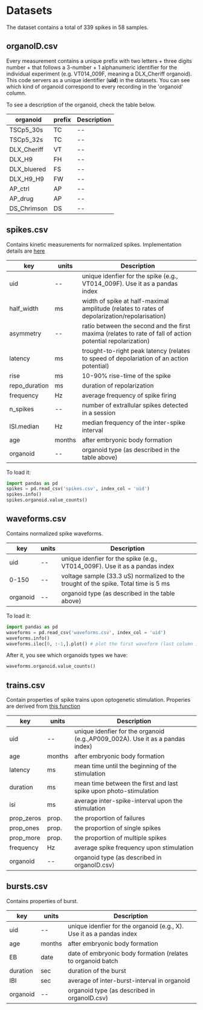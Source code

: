 # Datasets

The dataset contains a total of 339 spikes in 58 samples.

## organoID.csv

Every measurement contains a unique prefix with two letters + three digits number + that follows a 3-number  + 1 alphanumeric identifier for the individual experiment (e.g. VT014_009F, meaning a DLX_Cheriff organoid). This code servers as a unique identifier (**uid**) in the datasets. You can see which kind of organoid correspond to every recording in the 'organoid' column.

To see a description of the organoid, check the table below.

| organoid    | prefix | Description |
|-------------|------- |------------ |
| TSCp5_30s   | TC     | -- |
| TSCp5_32s   | TC     | -- |
| DLX_Cheriff | VT     | -- |
| DLX_H9      | FH     | -- |
| DLX_bluered | FS     | -- |
| DLX_H9_H9   | FW     | -- |
| AP_ctrl     | AP     | -- |
| AP_drug     | AP     | -- |
| DS_Chrimson | DS     | -- |


## spikes.csv

Contains kinetic measurements for normalized spikes. Implementation details are [here]( https://github.com/JoseGuzman/minibrain/blob/7a5c6d4f8413b39490bfa370a13cff7c25c2a8f9/minibrain/loader.py#L30)

| key        | units  | Description |
|------------|--------|------------ |
| uid        | --     | unique idenfier for the spike (e.g., VT014_009F). Use it as a pandas index |
| half_width | ms     | width of spike at half-maximal amplitude (relates to rates of depolarization/repolarisation)                  |
| asymmetry  | --     | ratio between the second and the first maxima (relates to rate of fall of action potential repolarization)    |
| latency    | ms     | trought-to-right peak latency (relates to speed of depolariation of an action potential)                   |
| rise       | ms     | 10-90% rise-time of the spike  |
| repo_duration    | ms     | duration of repolarization 
| frequency  | Hz     |average frequency of spike firing                 |
| n_spikes   | --     |number of extrallular spikes detected in a session            |
| ISI.median | Hz     |median frequency of the inter-spike interval      |
| age        | months | after embryonic body formation                   |
| organoid   | --     | organoid type (as described in the table above)                                |


To load it:
```python
import pandas as pd
spikes = pd.read_csv('spikes.csv', index_col = 'uid')
spikes.info()
spikes.organoid.value_counts()
```
## waveforms.csv

Contains normalized spike waveforms. 

| key        | units  | Description |
|------------|--------|------------ |
| uid        | --     | unique idenfier for the spike (e.g., VT014_009F). Use it as a pandas index |
| 0-150      | --     | voltage sample (33.3 uS) normalized to the trought of the spike. Total time is 5 ms |
| organoid   | --     | organoid type (as described in the table above)                                |

To load it:

```python
import pandas as pd
waveforms = pd.read_csv('waveforms.csv', index_col = 'uid')
waveforms.info()
waveforms.iloc[0, :-1,].plot() # plot the first waveform (last column is organoid)

```
After it, you see which organoids types we have:
```python
waveforms.organoid.value_counts()
```

## trains.csv

Contain properties of spike trains upon optogenetic stimulation. Properies are derived from [this function](https://github.com/JoseGuzman/minibrain/blob/753458042d0a2e9ff52592f3578cdc0d32b77be9/minibrain/spikes.py#L118)

| key        | units  | Description |
|------------|--------|------------ |
| uid        | --     | unique idenfier for the organoid (e.g.,AP009_002A). Use it as a pandas index) |
| age        | months | after embryonic body formation                   |
| latency    | ms     | mean time until the beginning of the stimulation |
| duration   | ms     | mean time between the first and last spike upon photo-stimulation|
| isi        | ms     | average inter-spike-interval upon the stimulation |
| prop_zeros | prop.  | the proportion of failures |
| prop_ones  | prop.  | the proportion of single spikes |
| prop_more  | prop.  | the proportion of multiple spikes |
| frequency  | Hz     | average spike frequency upon stimulation |
| organoid   | --     | organoid type (as described in organoID.csv)                                   |



## bursts.csv

Contains properties of burst.

| key        | units  | Description |
|------------|--------|------------ |
| uid        | --     | unique idenfier for the organoid (e.g., X). Use it as a pandas index |
| age        | months | after embryonic body formation                   |
| EB         | date   | date of embryonic body formation (relates to organoid batch |
| duration   | sec    | duration of the burst |
| IBI        | sec    | average of inter-burst-interval in organoid |
| organoid   | --     | organoid type (as described in organoID.csv)                                   |

